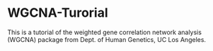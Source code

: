 # WGCNA-Turorial
This is a tutorial of the weighted gene correlation network analysis (WGCNA) package from Dept. of Human Genetics, UC Los Angeles. 
